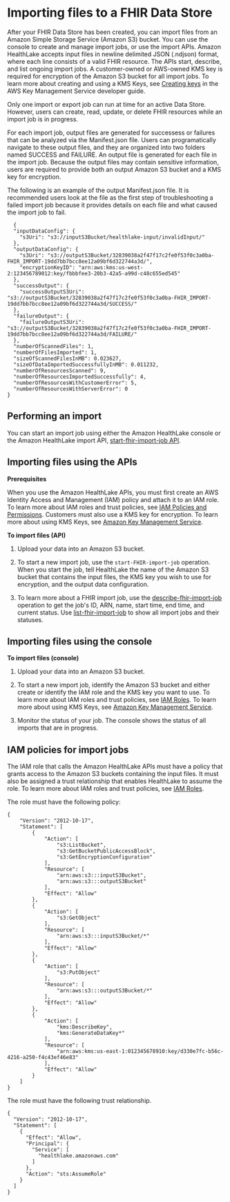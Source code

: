 # Importing files to a FHIR Data Store<a name="import-datastore"></a>

After your FHIR Data Store has been created, you can import files from an Amazon Simple Storage Service \(Amazon S3\) bucket\. You can use the console to create and manage import jobs, or use the import APIs\. Amazon HealthLake accepts input files in newline delimited JSON \(\.ndjson\) format, where each line consists of a valid FHIR resource\. The APIs start, describe, and list ongoing import jobs\. A customer\-owned or AWS\-owned KMS key is required for encryption of the Amazon S3 bucket for all import jobs\. To learn more about creating and using a KMS Keys, see [Creating keys](https://docs.aws.amazon.com/kms/latest/developerguide/create-keys.html) in the AWS Key Management Service developer guide\.

 Only one import or export job can run at time for an active Data Store\. However, users can create, read, update, or delete FHIR resources while an import job is in progress\. 

For each import job, output files are generated for successess or failures that can be analyzed via the Manifest\.json file\. Users can programatically navigate to these output files, and they are organized into two folders named SUCCESS and FAILURE\. An output file is generated for each file in the import job\. Because the output files may contain sensitive information, users are required to provide both an output Amazon S3 bucket and a KMS key for encryption\.

The following is an example of the output Manifest\.json file\. It is recommended users look at the file as the first step of troubleshooting a failed import job because it provides details on each file and what caused the import job to fail\.

```
  {
  "inputDataConfig": {
    "s3Uri": "s3://inputS3Bucket/healthlake-input/invalidInput/"
  },
  "outputDataConfig": {
    "s3Uri": "s3://outputS3Bucket/32839038a2f47f17c2fe0f53f0c3a0ba-FHIR_IMPORT-19dd7bb7bcc8ee12a09bf6d322744a3d/",
    "encryptionKeyID": "arn:aws:kms:us-west-2:123456789012:key/fbbbfee3-20b3-42a5-a99d-c48c655ed545"
  },
  "successOutput": {
    "successOutputS3Uri": "s3://outputS3Bucket/32839038a2f47f17c2fe0f53f0c3a0ba-FHIR_IMPORT-19dd7bb7bcc8ee12a09bf6d322744a3d/SUCCESS/"
  },
  "failureOutput": {
    "failureOutputS3Uri": "s3://outputS3Bucket/32839038a2f47f17c2fe0f53f0c3a0ba-FHIR_IMPORT-19dd7bb7bcc8ee12a09bf6d322744a3d/FAILURE/"
  },
  "numberOfScannedFiles": 1,
  "numberOfFilesImported": 1,
  "sizeOfScannedFilesInMB": 0.023627,
  "sizeOfDataImportedSuccessfullyInMB": 0.011232,
  "numberOfResourcesScanned": 9,
  "numberOfResourcesImportedSuccessfully": 4,
  "numberOfResourcesWithCustomerError": 5,
  "numberOfResourcesWithServerError": 0
}
```

## Performing an import<a name="import-healthlake"></a>

You can start an import job using either the Amazon HealthLake console or the Amazon HealthLake import API, [start\-fhir\-import\-job API](https://docs.aws.amazon.com/healthlake/latest/APIReference/API_StartFHIRImportJob.html)\.

## Importing files using the APIs<a name="performing-import-api"></a>

**Prerequisites**

When you use the Amazon HealthLake APIs, you must first create an AWS Identity Access and Management \(IAM\) policy and attach it to an IAM role\. To learn more about IAM roles and trust policies, see [IAM Policies and Permissions](https://docs.aws.amazon.com/IAM/latest/UserGuide/access_policies.html)\. Customers must also use a KMS key for encryption\. To learn more about using KMS Keys, see [Amazon Key Management Service](https://docs.aws.amazon.com/kms/latest/developerguide/overview.html)\.

**To import files \(API\)**

1. Upload your data into an Amazon S3 bucket\.

1. To start a new import job, use the `start-FHIR-import-job` operation\. When you start the job, tell HealthLake the name of the Amazon S3 bucket that contains the input files, the KMS key you wish to use for encryption, and the output data configuration\.

1. To learn more about a FHIR import job, use the [describe\-fhir\-import\-job](https://docs.aws.amazon.com/healthlake/latest/APIReference/API_DescribeFHIRImportJob.html) operation to get the job's ID, ARN, name, start time, end time, and current status\. Use [list\-fhir\-import\-job](https://docs.aws.amazon.com/healthlake/latest/APIReference/API_ListFHIRImportJob.html) to show all import jobs and their statuses\.

## Importing files using the console<a name="import-api-console"></a>

**To import files \(console\)**

1. Upload your data into an Amazon S3 bucket\.

1. To start a new import job, identify the Amazon S3 bucket and either create or identify the IAM role and the KMS key you want to use\. To learn more about IAM roles and trust policies, see [IAM Roles](https://docs.aws.amazon.com/IAM/latest/UserGuide/id_roles.html)\. To learn more about using KMS Keys, see [Amazon Key Management Service](https://docs.aws.amazon.com/kms/latest/developerguide/overview.html)\.

1. Monitor the status of your job\. The console shows the status of all imports that are in progress\.

## IAM policies for import jobs<a name="import-iam"></a>

The IAM role that calls the Amazon HealthLake APIs must have a policy that grants access to the Amazon S3 buckets containing the input files\. It must also be assigned a trust relationship that enables HealthLake to assume the role\. To learn more about IAM roles and trust policies, see [IAM Roles](https://docs.aws.amazon.com/IAM/latest/UserGuide/id_roles.html)\.

The role must have the following policy:

```
{
    "Version": "2012-10-17",
    "Statement": [
        {
            "Action": [
                "s3:ListBucket",
                "s3:GetBucketPublicAccessBlock",
                "s3:GetEncryptionConfiguration"
            ],
            "Resource": [
                "arn:aws:s3:::inputS3Bucket",
                "arn:aws:s3:::outputS3Bucket"
            ],
            "Effect": "Allow"
        },
        {
            "Action": [
                "s3:GetObject"
            ],
            "Resource": [
                "arn:aws:s3:::inputS3Bucket/*"
            ],
            "Effect": "Allow"
        },
        {
            "Action": [
                "s3:PutObject"
            ],
            "Resource": [
                "arn:aws:s3:::outputS3Bucket/*"
            ],
            "Effect": "Allow"
        },
        {
            "Action": [
                "kms:DescribeKey",
                "kms:GenerateDataKey*"
            ],
            "Resource": [
                "arn:aws:kms:us-east-1:012345678910:key/d330e7fc-b56c-4216-a250-f4c43ef46e83"
            ],
            "Effect": "Allow"
        }
    ]
}
```

The role must have the following trust relationship\.

```
{
  "Version": "2012-10-17",
  "Statement": [
    {
      "Effect": "Allow",
      "Principal": {
        "Service": [
          "healthlake.amazonaws.com"
        ]
      },
      "Action": "sts:AssumeRole"
    }
  ]
}
```